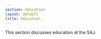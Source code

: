 ```yaml
---
section: Education
layout: default
title: Education
---
```

This section discusses education at the SAJ.
